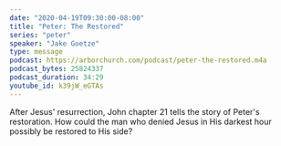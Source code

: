 ```yaml
---
date: "2020-04-19T09:30:00-08:00"
title: "Peter: The Restored"
series: "peter"
speaker: "Jake Goetze"
type: message
podcast: https://arborchurch.com/podcast/peter-the-restored.m4a
podcast_bytes: 25824337
podcast_duration: 34:29
youtube_id: k39jW_eGTAs
---
```


After Jesus' resurrection, John chapter 21 tells the story of Peter's restoration. How could the man who denied Jesus in His darkest hour possibly be restored to His side?
